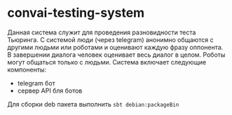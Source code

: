 convai-testing-system
=========================

Данная система служит для проведения разновидности теста Тьюринга. С системой люди (через telegram) анонимно
 общаются с другими людьми или роботами и оценивают каждую фразу оппонента. В завершении диалога человек оценивает 
 весь диалог в целом. Роботы могут общаться только с людьми. Система включает следующие компоненты:

- telegram бот
- сервер API бля ботов

Для сборки deb пакета выполнить `sbt debian:packageBin`


